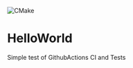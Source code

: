 ![CMake](https://github.com/JHBonarius/HelloWorld/actions/workflows/cmake.yml/badge.svg)

# HelloWorld
Simple test of GithubActions CI and Tests
